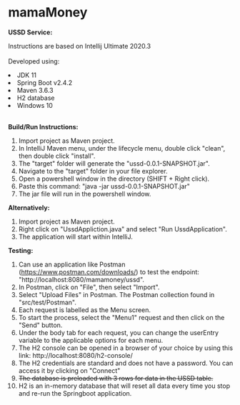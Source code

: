 # mamaMoney

<b>USSD Service:</b>

Instructions are based on Intellij Ultimate 2020.3 <br/><br/>
Developed using:
<li>JDK 11</li>
<li>Spring Boot v2.4.2</li>
<li>Maven 3.6.3</li>
<li>H2 database</li>
<li>Windows 10</li><br/>

<b>Build/Run Instructions:</b>
1. Import project as Maven project.
2. In IntelliJ Maven menu, under the lifecycle menu, double click "clean", then double click "install".
3. The "target" folder will generate the "ussd-0.0.1-SNAPSHOT.jar".
4. Navigate to the "target" folder in your file explorer.
5. Open a powershell window in the directory (SHIFT + Right click).
6. Paste this command: "java -jar ussd-0.0.1-SNAPSHOT.jar"
7. The jar file will run in the powershell window.

<b>Alternatively:</b>
1. Import project as Maven project.
2. Right click on "UssdAppliction.java" and select "Run UssdApplication".
3. The application will start within IntelliJ.

<b>Testing:</b>
1. Can use an application like Postman (https://www.postman.com/downloads/) to test the endpoint: "http://localhost:8080/mamamoney/ussd".
2. In Postman, click on "File", then select "Import".
3. Select "Upload Files" in Postman. The Postman collection found in "src/test/Postman".
5. Each request is labelled as the Menu screen.
6. To start the process, select the "Menu1" request and then click on the "Send" button.
7. Under the body tab for each request, you can change the userEntry variable to the applicable options for each menu. 
8. The H2 console can be opened in a browser of your choice by using this link: http://localhost:8080/h2-console/
9. The H2 credentials are standard and does not have a password. You can access it by clicking on "Connect"
10. <strike>The database is preloaded with 3 rows for data in the USSD table.</strike>
11. H2 is an in-memory database that will reset all data every time you stop and re-run the Springboot application.
